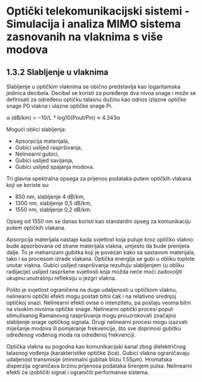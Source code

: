 # Optički telekomunikacijski sistemi - Simulacija i analiza MIMO sistema zasnovanih na vlaknima s više modova

## 1.3.2 Slabljenje u vlaknima

Slabljenje u optičkim vlaknima se obično predstavlja kao logaritamska jedinica decibela. Decibel se koristi za poređenje dva nivoa snage i može se definisati za određenu optičku talasnu dužinu kao odnos izlazne optičke snage P0 vlakna i ulazne optičke snage Pi.

α (dB/km) = −10/L * log10(Pout/Pin) ≈ 4.343α

Mogući oblici slabljenja:

*   Apsorpcija materijala,
*   Gubici uslijed raspršivanja,
*   Nelinearni gubici,
*   Gubici uslijed savijanja,
*   Gubici uslijed spajanja modova.

Tri glavna spektralna opsega za prijenos podataka putem optičkih vlakana koji se koriste su:

*   850 nm, slabljenje 4 dB/km,
*   1300 nm, slabljenje 0,5 dB/km,
*   1550 nm, slabljenje 0,2 dB/km.

Opseg od 1550 nm se danas koristi kao standardni opseg za komunikaciju putem optičkih vlakana.

Apsorpcija materijala nastaje kada svjetlost koja putuje kroz optičko vlakno bude apsorbovana od strane materijala vlakna, umjesto da bude prenijeta dalje. To je mehanizam gubitka koji je povezan kako sa sastavom materijala, tako i sa procesom izrade vlakana. Optička energija se gubi u obliku toplote unutar vlakna. Gubici uslijed raspršivanja rezultuju slabljenjem (u obliku radijacije) uslijed raspršene svjetlosti koja možda neće moći zadovoljiti ukupnu unutrašnju refleksiju u jezgri vlakna.

Pošto je svjetlost ograničena na duge udaljenosti u optičkom vlaknu, nelinearni optički efekti mogu postati bitni čak i na relativno srednjoj optičkoj snazi. Nelinearni efekti ovise o intenzitetu, pa postaju veoma bitni na visokim nivoima optičke snage. Nelinearni optički procesi poput stimulisanog Ramanovog raspršivanja mogu prouzrokovati značajno slabljenje snage optičkog signala. Drugi nelinearni procesi mogu izazvati miješanje modova ili pomjeranje frekvencije, što sve doprinosi gubitku određenog vođenog moda na određenoj frekvenciji.

Optička vlakna su pogodna kao komunikacijski kanal zbog dielektričnog talasnog vođenja (karakteristike optičke žice). Gubici vlakna ograničavaju udaljenost transmisije (minimalni gubitak blizu 1.55µm). Hromatska disperzija ograničava brzinu prijenosa podataka širenjem pulsa. Nelinearni efekti će izobličiti signal i ograničiti performanse sistema.

